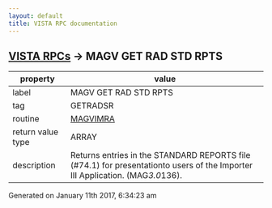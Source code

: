 ```yaml
---
layout: default
title: VISTA RPC documentation
---
```




## [VISTA RPCs](TableOfContent.md) &#8594; MAGV GET RAD STD RPTS 

 property | value 
--- | --- 
 label | MAGV GET RAD STD RPTS
 tag | GETRADSR
 routine | [MAGVIMRA](http://code.osehra.org/dox/Routine_MAGVIMRA_source.html)
 return value type | ARRAY
 description | Returns entries in the STANDARD REPORTS file (#74.1) for presentationto users of the Importer III Application. (MAG*3.0*136).




Generated on January 11th 2017, 6:34:23 am